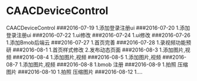 # CAACDeviceControl
CAACDeviceControl
###2016-07-19
  1.添加登录注册ui
###2016-07-20
  1.添加登录注册ui
###2016-07-22
  1.ui修改
###2016-07-24
  1.ui修改
###2016-07-26
  1.添加Bmob后端云
###2016-07-27
  1.首页完善
###2016-07-28
  1.录视频功能预研
###2016-08-1
  1.首页样式修改
  2.发布动态页面
###2016-08-3
  1.添加图片,视频
###2016-08-4
  1.添加图片,视频
###2016-08-5
  1.添加图片,视频
###2016-08-7
  1.添加图片,视频
###2016-08-8
  1.bmob 注册
###2016-08-9
  1.拍照 压缩图片
###2016-08-10
  1.拍照 压缩图片
###2016-08-12
  1....
